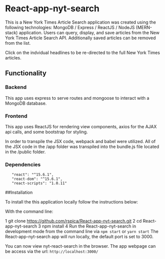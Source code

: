# React-app-nyt-search

This is a New York Times Article Search application was created using the following technologies: MongoDB / Express / ReactJS / NodeJS (MERN-stack) application. Users can query, display, and save articles from the New York Times Article Search API. Additionally saved articles can be removed from the list.

Click on the indvidual headlines to be re-directed to the full New York Times articles.

## Functionality

### Backend
This app uses express to serve routes and mongoose to interact with a MongoDB database.

### Frontend
This app uses ReactJS for rendering view components, axios for the AJAX api calls, and some bootstrap for styling.

In order to transpile the JSX code, webpack and babel were utilized. All of the JSX code in the /app folder was transpiled into the bundle.js file located in the /public folder.

### Dependencies
 ```"axios": "^0.16.2",
    "react": "^15.6.1",
    "react-dom": "^15.6.1",
    "react-scripts": "1.0.11"
```

##Installation

To install the this application locally follow the instructions below:

With the command line:

1 git clone https://github.com/rspica/React-app-nyt-search.git
2 cd React-app-nyt-search
3 npm install
4 Run the React-app-nyt-search in development mode from the command line via `npm start` or `yarn start`
The React-app-nyt-search app will run locally, the default port is set to 3000.

You can now view nyt-react-search in the browser. The app webpage can be access via the url: `http://localhost:3000/`



